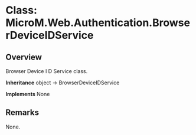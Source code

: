 # Class: MicroM.Web.Authentication.BrowserDeviceIDService
## Overview
Browser Device I D Service class.

**Inheritance**
object -> BrowserDeviceIDService

**Implements**
None

## Remarks
None.

